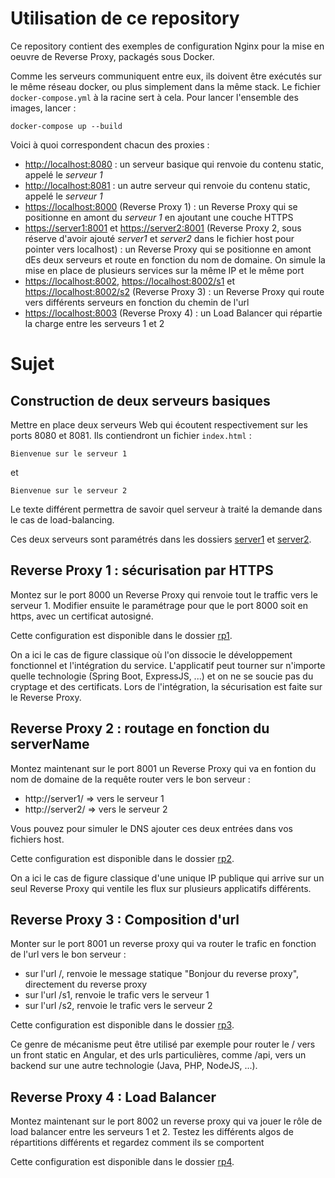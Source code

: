 # Utilisation de ce repository

Ce repository contient des exemples de configuration Nginx pour la mise en oeuvre de Reverse Proxy, packagés sous Docker.

Comme les serveurs communiquent entre eux, ils doivent être exécutés sur le même réseau docker, ou plus simplement dans la même stack. Le fichier `docker-compose.yml` à la racine sert à cela. Pour lancer l'ensemble des images, lancer :

```
docker-compose up --build
```

Voici à quoi correspondent chacun des proxies :

- [http://localhost:8080](http://localhost:8080) : un serveur basique qui renvoie du contenu static, appelé le _serveur 1_
- [http://localhost:8081](http://localhost:8081) : un autre serveur qui renvoie du contenu static, appelé le _serveur 1_
- [https://localhost:8000](https://localhost:8000) (Reverse Proxy 1) : un Reverse Proxy qui se positionne en amont du _serveur 1_ en ajoutant une couche HTTPS
- [https://server1:8001](https://server1:8001) et [https://server2:8001](https://server2:8001) (Reverse Proxy 2, sous réserve d'avoir ajouté _server1_ et _server2_ dans le fichier host pour pointer vers localhost) : un Reverse Proxy qui se positionne en amont dEs deux serveurs et route en fonction du nom de domaine. On simule la mise en place de plusieurs services sur la même IP et le même port
- [https://localhost:8002](https://localhost:8002), [https://localhost:8002/s1](https://localhost:8002/s1) et [https://localhost:8002/s2](https://localhost:8002/s2) (Reverse Proxy 3) : un Reverse Proxy qui route vers différents serveurs en fonction du chemin de l'url
- [https://localhost:8003](https://localhost:8003) (Reverse Proxy 4) : un Load Balancer qui répartie la charge entre les serveurs 1 et 2


# Sujet

## Construction de deux serveurs basiques
Mettre en place deux serveurs Web qui écoutent respectivement sur les ports 8080 et 8081. Ils contiendront un fichier `index.html` :

```
Bienvenue sur le serveur 1
```

et

```
Bienvenue sur le serveur 2
```

Le texte différent permettra de savoir quel serveur à traité la demande dans le cas de load-balancing.

Ces deux serveurs sont paramétrés dans les dossiers [server1](server1) et [server2](server2).

## Reverse Proxy 1 : sécurisation par HTTPS

Montez sur le port 8000 un Reverse Proxy qui renvoie tout le traffic vers le serveur 1.
Modifier ensuite le paramétrage pour que le port 8000 soit en https, avec un certificat autosigné.

Cette configuration est disponible dans le dossier [rp1](rp1).

On a ici le cas de figure classique où l'on dissocie le développement fonctionnel et l'intégration du service. L'applicatif peut tourner sur n'importe quelle technologie (Spring Boot, ExpressJS, ...) et on ne se soucie pas du cryptage et des certificats. Lors de l'intégration, la sécurisation est faite sur le Reverse Proxy.

## Reverse Proxy 2 : routage en fonction du serverName
Montez maintenant sur le port 8001 un Reverse Proxy qui va en fontion du nom de domaine de la requête router vers le bon serveur :

  - http://server1/ => vers le serveur 1
  - http://server2/ => vers le serveur 2

Vous pouvez pour simuler le DNS ajouter ces deux entrées dans vos fichiers host.

Cette configuration est disponible dans le dossier [rp2](rp2).

On a ici le cas de figure classique d'une unique IP publique qui arrive sur un seul Reverse Proxy qui ventile les flux sur plusieurs applicatifs différents.

## Reverse Proxy 3 : Composition d'url

Monter sur le port 8001 un reverse proxy qui va router le trafic en fonction de l'url vers le bon serveur :

  - sur l'url /, renvoie le message statique "Bonjour du reverse proxy", directement du reverse proxy
  - sur l'url /s1, renvoie le trafic vers le serveur 1
  - sur l'url /s2, renvoie le trafic vers le serveur 2

Cette configuration est disponible dans le dossier [rp3](rp3).

Ce genre de mécanisme peut être utilisé par exemple pour router le / vers un front static en Angular, et des urls particulières, comme /api, vers un backend sur une autre technologie (Java, PHP, NodeJS, ...).

## Reverse Proxy 4 : Load Balancer

Montez maintenant sur le port 8002 un reverse proxy qui va jouer le rôle de load balancer entre les serveurs 1 et 2. Testez les différents algos de répartitions différents et regardez comment ils se comportent

Cette configuration est disponible dans le dossier [rp4](rp4).

